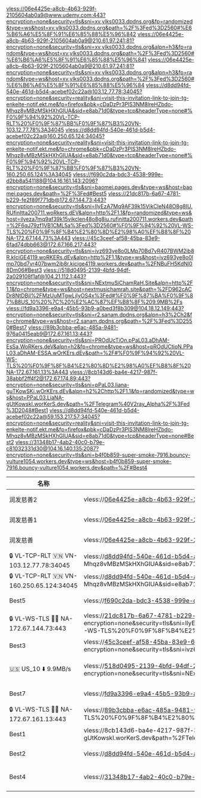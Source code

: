 [vless://06e4425e-a8cb-4b63-929f-2105604ab0a9@www.udemy.com:443?encryption=none&security=tls&sni=xv.ylks0033.dpdns.org&fp=randomized&type=ws&host=xv.ylks0033.dpdns.org&path=%2F%3Fed%3D2560#%E6%B6%A6%E5%8F%91%E6%85%88%E5%96%842](vless://06e4425e-a8cb-4b63-929f-2105604ab0a9@www.udemy.com:443?encryption=none&security=tls&sni=xv.ylks0033.dpdns.org&fp=randomized&type=ws&host=xv.ylks0033.dpdns.org&path=%2F%3Fed%3D2560#%E6%B6%A6%E5%8F%91%E6%85%88%E5%96%842)
[vless://06e4425e-a8cb-4b63-929f-2105604ab0a9@210.61.97.241:81?encryption=none&security=tls&sni=xv.ylks0033.dpdns.org&alpn=h3&fp=random&type=ws&host=xv.ylks0033.dpdns.org&path=%2F%3Fed%3D2560#%E6%B6%A6%E5%8F%91%E6%85%88%E5%96%841](vless://06e4425e-a8cb-4b63-929f-2105604ab0a9@210.61.97.241:81?encryption=none&security=tls&sni=xv.ylks0033.dpdns.org&alpn=h3&fp=random&type=ws&host=xv.ylks0033.dpdns.org&path=%2F%3Fed%3D2560#%E6%B6%A6%E5%8F%91%E6%85%88%E5%96%841)
[vless://06e4425e-a8cb-4b63-929f-2105604ab0a9@210.61.97.241:81?encryption=none&security=tls&sni=xv.ylks0033.dpdns.org&alpn=h3&fp=random&type=ws&host=xv.ylks0033.dpdns.org&path=%2F%3Fed%3D2560#%E6%B6%A6%E5%8F%91%E6%85%88%E5%96%84](vless://06e4425e-a8cb-4b63-929f-2105604ab0a9@210.61.97.241:81?encryption=none&security=tls&sni=xv.ylks0033.dpdns.org&alpn=h3&fp=random&type=ws&host=xv.ylks0033.dpdns.org&path=%2F%3Fed%3D2560#%E6%B6%A6%E5%8F%91%E6%85%88%E5%96%84)
[vless://d8dd94fd-540e-461d-b5d4-acebef02c22a@103.12.77.78:34045?encryption=none&security=reality&sni=visit-this-invitation-link-to-join-tg-enkelte-notif.ekt.me&fp=firefox&pbk=cDaDzPr3PlS3NM8lreHZbdo-Mhqz8vMBzMSkHXhGIUA&sid=e8ab71d0&type=tcp&headerType=none#%F0%9F%94%92%20VL-TCP-RLT%20%F0%9F%87%BB%F0%9F%87%B3%20VN-103.12.77.78%3A34045](vless://d8dd94fd-540e-461d-b5d4-acebef02c22a@103.12.77.78:34045?encryption=none&security=reality&sni=visit-this-invitation-link-to-join-tg-enkelte-notif.ekt.me&fp=firefox&pbk=cDaDzPr3PlS3NM8lreHZbdo-Mhqz8vMBzMSkHXhGIUA&sid=e8ab71d0&type=tcp&headerType=none#%F0%9F%94%92%20VL-TCP-RLT%20%F0%9F%87%BB%F0%9F%87%B3%20VN-103.12.77.78%3A34045)
[vless://d8dd94fd-540e-461d-b5d4-acebef02c22a@160.250.65.124:34045?encryption=none&security=reality&sni=visit-this-invitation-link-to-join-tg-enkelte-notif.ekt.me&fp=chrome&pbk=cDaDzPr3PlS3NM8lreHZbdo-Mhqz8vMBzMSkHXhGIUA&sid=e8ab71d0&type=tcp&headerType=none#%F0%9F%94%92%20VL-TCP-RLT%20%F0%9F%87%BB%F0%9F%87%B3%20VN-160.250.65.124%3A34045](vless://d8dd94fd-540e-461d-b5d4-acebef02c22a@160.250.65.124:34045?encryption=none&security=reality&sni=visit-this-invitation-link-to-join-tg-enkelte-notif.ekt.me&fp=chrome&pbk=cDaDzPr3PlS3NM8lreHZbdo-Mhqz8vMBzMSkHXhGIUA&sid=e8ab71d0&type=tcp&headerType=none#%F0%9F%94%92%20VL-TCP-RLT%20%F0%9F%87%BB%F0%9F%87%B3%20VN-160.250.65.124%3A34045)
[vless://f690c2da-bdc3-4538-999e-d2bb8a541188@104.16.161.143:2096?encryption=none&security=tls&sni=baomei.pages.dev&type=ws&host=baomei.pages.dev&path=%2F%3Fed#Best5](vless://f690c2da-bdc3-4538-999e-d2bb8a541188@104.16.161.143:2096?encryption=none&security=tls&sni=baomei.pages.dev&type=ws&host=baomei.pages.dev&path=%2F%3Fed#Best5)
[vless://21dc817b-6a67-4781-b229-fe2f89f771db@172.67.144.73:443?encryption=none&security=tls&sni=IlyEzA7Mq9AF39k15VikCleN48O8g8IU.RUfinItta200711.woRkers.dEV&alpn=http%2F1.1&fp=randomized&type=ws&host=ilyeza7mq9af39k15vikclen48o8g8iu.rufinitta200711.workers.dev&path=%2F6qJ79zf1VB1CML5a%3Fed%3D2560#%F0%9F%94%92%20VL-WS-TLS%20%F0%9F%8F%B4%E2%80%8D%E2%98%A0%EF%B8%8F%20NA-172.67.144.73%3A443](vless://21dc817b-6a67-4781-b229-fe2f89f771db@172.67.144.73:443?encryption=none&security=tls&sni=IlyEzA7Mq9AF39k15VikCleN48O8g8IU.RUfinItta200711.woRkers.dEV&alpn=http%2F1.1&fp=randomized&type=ws&host=ilyeza7mq9af39k15vikclen48o8g8iu.rufinitta200711.workers.dev&path=%2F6qJ79zf1VB1CML5a%3Fed%3D2560#%F0%9F%94%92%20VL-WS-TLS%20%F0%9F%8F%B4%E2%80%8D%E2%98%A0%EF%B8%8F%20NA-172.67.144.73%3A443)
[vless://45c3ceef-af58-45ba-83e9-6fad74dbb663@172.67.166.217:443?encryption=none&security=tls&sni=ivz693ye8o0LMp70Bd7vR407BWM2ib8R.kIciGE4119.woRKERs.dEv&alpn=http%2F1.1&type=ws&host=ivz693ye8o0lmp70bd7vr407bwm2ib8r.kicige4119.workers.dev&path=%2FNBuFH5KdNl08Dm06#Best3](vless://45c3ceef-af58-45ba-83e9-6fad74dbb663@172.67.166.217:443?encryption=none&security=tls&sni=ivz693ye8o0LMp70Bd7vR407BWM2ib8R.kIciGE4119.woRKERs.dEv&alpn=http%2F1.1&type=ws&host=ivz693ye8o0lmp70bd7vr407bwm2ib8r.kicige4119.workers.dev&path=%2FNBuFH5KdNl08Dm06#Best3)
[vless://518d0495-2139-4bfd-94df-2a029108f1af@104.21.112.1:443?encryption=none&security=tls&sni=NExtmuSiChamRaH.Site&alpn=http%2F1.1&fp=chrome&type=ws&host=nextmusichamrah.site&path=%2FD962cACDr8NtDBjI%2FMzUuMTgwLjIyOS4x%3Fed#%F0%9F%87%BA%F0%9F%87%B8US_10%20%7C%20%E2%AC%87%EF%B8%8F%209.9MB%2Fs](vless://518d0495-2139-4bfd-94df-2a029108f1af@104.21.112.1:443?encryption=none&security=tls&sni=NExtmuSiChamRaH.Site&alpn=http%2F1.1&fp=chrome&type=ws&host=nextmusichamrah.site&path=%2FD962cACDr8NtDBjI%2FMzUuMTgwLjIyOS4x%3Fed#%F0%9F%87%BA%F0%9F%87%B8US_10%20%7C%20%E2%AC%87%EF%B8%8F%209.9MB%2Fs)
[vless://fd9a3396-e9a4-45b5-93b9-a0bed3f8b309@104.18.12.149:443?encryption=none&security=tls&sni=r2.sanam.dpdns.org&alpn=h3%2Ch2&fp=chrome&type=ws&host=r2.sanam.dpdns.org&path=%2F%3Fed%3D2550#Best7](vless://fd9a3396-e9a4-45b5-93b9-a0bed3f8b309@104.18.12.149:443?encryption=none&security=tls&sni=r2.sanam.dpdns.org&alpn=h3%2Ch2&fp=chrome&type=ws&host=r2.sanam.dpdns.org&path=%2F%3Fed%3D2550#Best7)
[vless://89b3cbba-e6ac-485a-9481-976a0415eab9@172.67.161.13:443?encryption=none&security=tls&sni=PROdUcTiOn.pPaL03.aDhAM-EsSa.WoRKers.deV&alpn=h2&fp=chrome&type=ws&host=pROdUCtioN.PPaL03.aDhAM-ESSA.wOrKErs.dEv&path=%2F#%F0%9F%94%92%20VL-WS-TLS%20%F0%9F%8F%B4%E2%80%8D%E2%98%A0%EF%B8%8F%20NA-172.67.161.13%3A443](vless://89b3cbba-e6ac-485a-9481-976a0415eab9@172.67.161.13:443?encryption=none&security=tls&sni=PROdUcTiOn.pPaL03.aDhAM-EsSa.WoRKers.deV&alpn=h2&fp=chrome&type=ws&host=pROdUCtioN.PPaL03.aDhAM-ESSA.wOrKErs.dEv&path=%2F#%F0%9F%94%92%20VL-WS-TLS%20%F0%9F%8F%B4%E2%80%8D%E2%98%A0%EF%B8%8F%20NA-172.67.161.13%3A443)
[vless://8cb143d6-ba4e-4217-987f-38abbf2ff4f2@172.67.174.89:443?encryption=none&security=tls&sni=pPaL03.liana-guTKowSKi.wOrKErs.dEv&alpn=h2%2Chttp%2F1.1&fp=randomized&type=ws&host=PPaL03.LiaNA-gUtKowskI.worKerS.dev&path=%2FTelegram%40V2ray_Alpha%2F%3Fed%3D2048#Best1](vless://8cb143d6-ba4e-4217-987f-38abbf2ff4f2@172.67.174.89:443?encryption=none&security=tls&sni=pPaL03.liana-guTKowSKi.wOrKErs.dEv&alpn=h2%2Chttp%2F1.1&fp=randomized&type=ws&host=PPaL03.LiaNA-gUtKowskI.worKerS.dev&path=%2FTelegram%40V2ray_Alpha%2F%3Fed%3D2048#Best1)
[vless://d8dd94fd-540e-461d-b5d4-acebef02c22a@59.153.217.57:34045?encryption=none&security=reality&sni=visit-this-invitation-link-to-join-tg-enkelte-notif.ekt.me&fp=firefox&pbk=cDaDzPr3PlS3NM8lreHZbdo-Mhqz8vMBzMSkHXhGIUA&sid=e8ab71d0&type=tcp&headerType=none#Best2](vless://d8dd94fd-540e-461d-b5d4-acebef02c22a@59.153.217.57:34045?encryption=none&security=reality&sni=visit-this-invitation-link-to-join-tg-enkelte-notif.ekt.me&fp=firefox&pbk=cDaDzPr3PlS3NM8lreHZbdo-Mhqz8vMBzMSkHXhGIUA&sid=e8ab71d0&type=tcp&headerType=none#Best2)
[vless://31348b17-4ab2-40c0-b79e-c81032331d30@104.16.140.135:2087?encryption=none&security=tls&sni=b4f0b859-super-smoke-7916.bouncy-vulture1054.workers.dev&type=ws&host=b4f0b859-super-smoke-7916.bouncy-vulture1054.workers.dev&path=%2F#Best4](vless://31348b17-4ab2-40c0-b79e-c81032331d30@104.16.140.135:2087?encryption=none&security=tls&sni=b4f0b859-super-smoke-7916.bouncy-vulture1054.workers.dev&type=ws&host=b4f0b859-super-smoke-7916.bouncy-vulture1054.workers.dev&path=%2F#Best4)


| 名称 | 链接 | 描述 |
|------|------|------|
| 润发慈善2 | vless://06e4425e-a8cb-4b63-929f-2105604ab0a9@www.udemy.com:443?encryption=none&security=tls&sni=xv.ylks0033.dpdns.org&fp=randomized&type=ws&host=xv.ylks0033.dpdns.org&path=%2F%3Fed%3D2560#%E6%B6%A6%E5%8F%91%E6%85%88%E5%96%842 | TLS WebSocket 连接，托管于 udemy.com |
| 润发慈善1 | vless://06e4425e-a8cb-4b63-929f-2105604ab0a9@210.61.97.241:81?encryption=none&security=tls&sni=xv.ylks0033.dpdns.org&alpn=h3&fp=random&type=ws&host=xv.ylks0033.dpdns.org&path=%2F%3Fed%3D2560#%E6%B6%A6%E5%8F%91%E6%85%88%E5%96%841 | TLS WebSocket 连接，IP: 210.61.97.241，端口 81 |
| 润发慈善 | vless://06e4425e-a8cb-4b63-929f-2105604ab0a9@210.61.97.241:81?encryption=none&security=tls&sni=xv.ylks0033.dpdns.org&alpn=h3&fp=random&type=ws&host=xv.ylks0033.dpdns.org&path=%2F%3Fed%3D2560#%E6%B6%A6%E5%8F%91%E6%85%88%E5%96%84 | TLS WebSocket 连接，IP: 210.61.97.241，端口 81 |
| 🔒 VL-TCP-RLT 🇻🇳 VN-103.12.77.78:34045 | vless://d8dd94fd-540e-461d-b5d4-acebef02c22a@103.12.77.78:34045?encryption=none&security=reality&sni=visit-this-invitation-link-to-join-tg-enkelte-notif.ekt.me&fp=firefox&pbk=cDaDzPr3PlS3NM8lreHZbdo-Mhqz8vMBzMSkHXhGIUA&sid=e8ab71d0&type=tcp&headerType=none#%F0%9F%94%92%20VL-TCP-RLT%20%F0%9F%87%BB%F0%9F%87%B3%20VN-103.12.77.78%3A34045 | Reality TCP 连接，越南服务器 |
| 🔒 VL-TCP-RLT 🇻🇳 VN-160.250.65.124:34045 | vless://d8dd94fd-540e-461d-b5d4-acebef02c22a@160.250.65.124:34045?encryption=none&security=reality&sni=visit-this-invitation-link-to-join-tg-enkelte-notif.ekt.me&fp=chrome&pbk=cDaDzPr3PlS3NM8lreHZbdo-Mhqz8vMBzMSkHXhGIUA&sid=e8ab71d0&type=tcp&headerType=none#%F0%9F%94%92%20VL-TCP-RLT%20%F0%9F%87%BB%F0%9F%87%B3%20VN-160.250.65.124%3A34045 | Reality TCP 连接，越南服务器 |
| Best5 | vless://f690c2da-bdc3-4538-999e-d2bb8a541188@104.16.161.143:2096?encryption=none&security=tls&sni=baomei.pages.dev&type=ws&host=baomei.pages.dev&path=%2F%3Fed#Best5 | TLS WebSocket 连接，托管于 baomei.pages.dev |
| 🔒 VL-WS-TLS 🏴‍☠️ NA-172.67.144.73:443 | vless://21dc817b-6a67-4781-b229-fe2f89f771db@172.67.144.73:443?encryption=none&security=tls&sni=IlyEzA7Mq9AF39k15VikCleN48O8g8IU.RUfinItta200711.woRkers.dEV&alpn=http%2F1.1&fp=randomized&type=ws&host=ilyeza7mq9af39k15vikclen48o8g8iu.rufinitta200711.workers.dev&path=%2F6qJ79zf1VB1CML5a%3Fed%3D2560#%F0%9F%94%92%20VL-WS-TLS%20%F0%9F%8F%B4%E2%80%8D%E2%98%A0%EF%B8%8F%20NA-172.67.144.73%3A443 | TLS WebSocket 连接，北美服务器 |
| Best3 | vless://45c3ceef-af58-45ba-83e9-6fad74dbb663@172.67.166.217:443?encryption=none&security=tls&sni=ivz693ye8o0LMp70Bd7vR407BWM2ib8R.kIciGE4119.woRKERs.dEv&alpn=http%2F1.1&type=ws&host=ivz693ye8o0lmp70bd7vr407bwm2ib8r.kicige4119.workers.dev&path=%2FNBuFH5KdNl08Dm06#Best3 | TLS WebSocket 连接，北美服务器 |
| 🇺🇸 US_10 ⬇️ 9.9MB/s | vless://518d0495-2139-4bfd-94df-2a029108f1af@104.21.112.1:443?encryption=none&security=tls&sni=NExtmuSiChamRaH.Site&alpn=http%2F1.1&fp=chrome&type=ws&host=nextmusichamrah.site&path=%2FD962cACDr8NtDBjI%2FMzUuMTgwLjIyOS4x%3Fed#%F0%9F%87%BA%F0%9F%87%B8HABUS_10%20%7C%20%E2%AC%87%EF%B8%8F%209.9MB%2Fs | TLS WebSocket 连接，美国服务器，下载速度 9.9MB/s |
| Best7 | vless://fd9a3396-e9a4-45b5-93b9-a0bed3f8b309@104.18.12.149:443?encryption=none&security=tls&sni=r2.sanam.dpdns.org&alpn=h3%2Ch2&fp=chrome&type=ws&host=r2.sanam.dpdns.org&path=%2F%3Fed%3D2550#Best7 | TLS WebSocket 连接，托管于 sanam.dpdns.org |
| 🔒 VL-WS-TLS 🏴‍☠️ NA-172.67.161.13:443 | vless://89b3cbba-e6ac-485a-9481-976a0415eab9@172.67.161.13:443?encryption=none&security=tls&sni=PROdUcTiOn.pPaL03.aDhAM-EsSa.WoRKers.deV&alpn=h2&fp=chrome&type=ws&host=pROdUCtioN.PPaL03.aDhAM-ESSA.wOrKErs.dEv&path=%2F#%F0%9F%94%92%20VL-WS-TLS%20%F0%9F%8F%B4%E2%80%8D%E2%98%A0%EF%B8%8F%20NA-172.67.161.13%3A443 | TLS WebSocket 连接，北美服务器 |
| Best1 | vless://8cb143d6-ba4e-4217-987f-38abbf2ff4f2 Lausanne@172.67.174.89:443?encryption=none&security=tls&sni=pPaL03.liana-guTKowSKi.wOrKErs.dEv&alpn=h2%2Chttp%2F1.1&fp=randomized&type=ws&host=PPaL03.LiaNA-gUtKowskI.worKerS.dev&path=%2FTelegram%40V2ray_Alpha%2F%3Fed%3D2048#Best1 | TLS WebSocket 连接，北美服务器 |
| Best2 | vless://d8dd94fd-540e-461d-b5d4-acebef02c22a@59.153.217.57:34045?encryption=none&security=reality&sni=visit-this-invitation-link-to-join-tg-enkelte-notif.ekt.me&fp=firefox&pbk=cDaDzPr3PlS3NM8lreHZbdo-Mhqz8vMBzMSkHXhGIUA&sid=e8ab71d0&type=tcp&headerType=none#Best2 | Reality TCP 连接，服务器 IP: 59.153.217.57 |
| Best4 | vless://31348b17-4ab2-40c0-b79e-c81032331d30@104.16.140.135:2087?encryption=none&security=tls&sni=b4f0b859-super-smoke-7916.bouncy-vulture1054.workers.dev&type=ws&host=b4f0b859-super-smoke-7916.bouncy-vulture1054.workers.dev&path=%2F#Best4 | TLS WebSocket 连接，托管于 bouncy-vulture1054.workers.dev |
